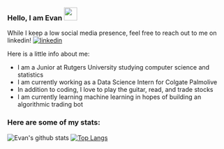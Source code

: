 ### Hello, I am Evan <img src="https://raw.githubusercontent.com/MartinHeinz/MartinHeinz/master/wave.gif" width="30px">

While I keep a low social media presence, feel free to reach out to me on linkedin! <a href="https://www.linkedin.com/in/evan-wireman-b57155189" rel="nofollow"> <img src="https://i.stack.imgur.com/gVE0j.png" alt="linkedin"></a>

Here is a little info about me:
- I am a Junior at Rutgers University studying computer science and statistics
- I am currently working as a Data Science Intern for Colgate Palmolive
- In addition to coding, I love to play the guitar, read, and trade stocks
- I am currently learning machine learning in hopes of building an algorithmic trading bot


### Here are some of my stats:

![Evan's github stats](https://github-readme-stats.vercel.app/api?username=evanwire&theme=tokyonight&layout=compact)
[![Top Langs](https://github-readme-stats.vercel.app/api/top-langs/?username=evanwire&layout=compact&theme=tokyonight)](https://github.com/evanwire/github-readme-stats)



